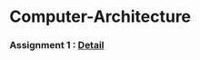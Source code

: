 # Computer-Architecture
### Assignment 1 : [Detail](https://hackmd.io/@zKOCm3SSTKyUyiPV-nfEjw/ryC8TgjZi)
